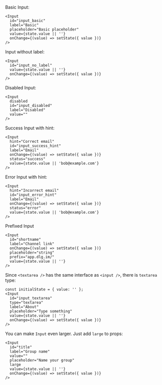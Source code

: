 Basic Input:

```
<Input
  id="input_basic"
  label="Basic"
  placeholder="Basic placeholder"
  value={state.value || ''}
  onChange={(value) => setState({ value })}
/>
```

Input without label:

```
<Input
  id="input_no_label"
  value={state.value || ''}
  onChange={(value) => setState({ value })}
/>
```

Disabled Input:

```
<Input
  disabled
  id="input_disabled"
  label="Disabled"
  value=""
/>
```

Success Input with hint:

```
<Input
  hint="Correct email"
  id="input_success_hint"
  label="Email"
  onChange={(value) => setState({ value })}
  status="success"
  value={state.value || 'bob@example.com'}
/>
```

Error Input with hint:

```
<Input
  hint="Incorrect email"
  id="input_error_hint"
  label="Email"
  onChange={(value) => setState({ value })}
  status="error"
  value={state.value || 'bob@example.com'}
/>
```

Prefixed Input

```
<Input
  id="shortname"
  label="Channel link"
  onChange={(value) => setState({ value })}
  placeholder="string"
  prefix="app.dlg.im/"
  value={state.value || ''}
/>
```

Since `<textarea />` has the same interface as `<input />`, there is `textarea` type:

```
const initialState = { value: '' };
<Input
  id="input_textarea"
  type="textarea"
  label="About"
  placeholder="Type something"
  value={state.value || ''}
  onChange={(value) => setState({ value })}
/>
```

You can make `Input` even larger. Just add `large` to props:

```
<Input
  id="title"
  label="Group name"
  value=""
  placeholder="Name your group"
  large
  value={state.value || ''}
  onChange={(value) => setState({ value })}
/>
```
